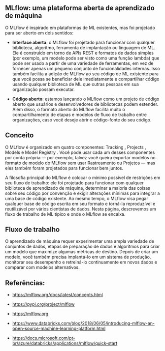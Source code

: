 ## MLflow: uma plataforma aberta de aprendizado de máquina
O MLflow é inspirado em plataformas de ML existentes, mas foi projetado para ser aberto em dois sentidos:

* **Interface aberta**: o MLflow foi projetado para funcionar com qualquer biblioteca, algoritmo, ferramenta de implantação ou linguagem de ML. Ele é construído em torno de APIs REST e formatos de dados simples (por exemplo, um modelo pode ser visto como uma função lambda) que pode ser usado a partir de uma variedade de ferramentas, em vez de fornecer apenas um pequeno conjunto de funcionalidades internas. Isso também facilita a adição de MLflow ao seu código de ML existente para que você possa se beneficiar dele imediatamente e compartilhar código usando qualquer biblioteca de ML que outras pessoas em sua organização possam executar.

* **Código aberto**: estamos lançando o MLflow como um projeto de código aberto que usuários e desenvolvedores de bibliotecas podem estender. Além disso, o formato aberto do MLflow facilita muito o compartilhamento de etapas e modelos de fluxo de trabalho entre organizações, caso você deseje abrir o código-fonte do seu código.


## Conceito
O MLflow é organizado em quatro componentes: Tracking , Projects , Models e Model Registry . Você pode usar cada um desses componentes por conta própria — por exemplo, talvez você queira exportar modelos no formato de modelo do MLflow sem usar Rastreamento ou Projetos — mas eles também foram projetados para funcionar bem juntos.

A filosofia principal do MLflow é colocar o mínimo possível de restrições em seu fluxo de trabalho: ele foi projetado para funcionar com qualquer biblioteca de aprendizado de máquina, determinar a maioria das coisas sobre seu código por convenção e exigir alterações mínimas para integrar a uma base de código existente. Ao mesmo tempo, o MLflow visa pegar qualquer base de código escrita em seu formato e torná-la reproduzível e reutilizável por vários cientistas de dados. Nesta página, descrevemos um fluxo de trabalho de ML típico e onde o MLflow se encaixa.

## Fluxo de trabalho 
O aprendizado de máquina requer experimentar uma ampla variedade de conjuntos de dados, etapas de preparação de dados e algoritmos para criar um modelo que maximize algumas métricas de destino. Depois de criar um modelo, você também precisa implantá-lo em um sistema de produção, monitorar seu desempenho e retreiná-lo continuamente em novos dados e comparar com modelos alternativos.


## Referências:

* https://mlflow.org/docs/latest/concepts.html

* https://pypi.org/project/mlflow

* https://mlflow.org

* https://www.databricks.com/blog/2018/06/05/introducing-mlflow-an-open-source-machine-learning-platform.html

* https://docs.microsoft.com/pt-br/azure/databricks/applications/mlflow/quick-start
